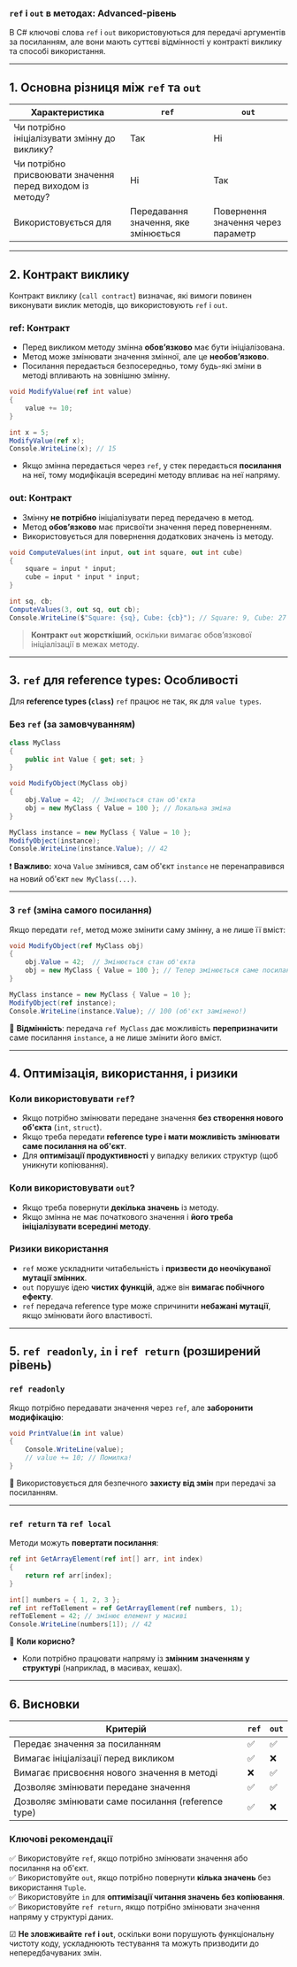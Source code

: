 ### **`ref` і `out` в методах: Advanced-рівень**

В C# ключові слова `ref` і `out` використовуються для передачі аргументів за посиланням, але вони мають суттєві відмінності у контракті виклику та способі використання.

---

## **1. Основна різниця між `ref` та `out`**

|Характеристика|`ref`|`out`|
|---|---|---|
|Чи потрібно ініціалізувати змінну до виклику?|Так|Ні|
|Чи потрібно присвоювати значення перед виходом із методу?|Ні|Так|
|Використовується для|Передавання значення, яке змінюється|Повернення значення через параметр|

---

## **2. Контракт виклику**

Контракт виклику (`call contract`) визначає, які вимоги повинен виконувати виклик методів, що використовують `ref` і `out`.

### **ref: Контракт**

- Перед викликом методу змінна **обов’язково** має бути ініціалізована.
- Метод може змінювати значення змінної, але це **необов’язково**.
- Посилання передається безпосередньо, тому будь-які зміни в методі впливають на зовнішню змінну.

```csharp
void ModifyValue(ref int value)
{
    value += 10;
}

int x = 5;
ModifyValue(ref x);
Console.WriteLine(x); // 15
```

- Якщо змінна передається через `ref`, у стек передається **посилання** на неї, тому модифікація всередині методу впливає на неї напряму.

### **out: Контракт**

- Змінну **не потрібно** ініціалізувати перед передачею в метод.
- Метод **обов’язково** має присвоїти значення перед поверненням.
- Використовується для повернення додаткових значень із методу.

```csharp
void ComputeValues(int input, out int square, out int cube)
{
    square = input * input;
    cube = input * input * input;
}

int sq, cb;
ComputeValues(3, out sq, out cb);
Console.WriteLine($"Square: {sq}, Cube: {cb}"); // Square: 9, Cube: 27
```

> **Контракт `out` жорсткіший**, оскільки вимагає обов’язкової ініціалізації в межах методу.

---

## **3. `ref` для reference types: Особливості**

Для **reference types (`class`)** `ref` працює не так, як для `value types`.

### **Без `ref` (за замовчуванням)**

```csharp
class MyClass
{
    public int Value { get; set; }
}

void ModifyObject(MyClass obj)
{
    obj.Value = 42;  // Змінюється стан об'єкта
    obj = new MyClass { Value = 100 }; // Локальна зміна
}

MyClass instance = new MyClass { Value = 10 };
ModifyObject(instance);
Console.WriteLine(instance.Value); // 42
```

❗ **Важливо:** хоча `Value` змінився, сам об'єкт `instance` не перенаправився на новий об'єкт `new MyClass(...)`.

---

### **З `ref` (зміна самого посилання)**

Якщо передати `ref`, метод може змінити саму змінну, а не лише її вміст:

```csharp
void ModifyObject(ref MyClass obj)
{
    obj.Value = 42;  // Змінюється стан об'єкта
    obj = new MyClass { Value = 100 }; // Тепер змінюється саме посилання!
}

MyClass instance = new MyClass { Value = 10 };
ModifyObject(ref instance);
Console.WriteLine(instance.Value); // 100 (об'єкт замінено!)
```

🔹 **Відмінність**: передача `ref MyClass` дає можливість **перепризначити** саме посилання `instance`, а не лише змінити його вміст.

---

## **4. Оптимізація, використання, і ризики**

### **Коли використовувати `ref`?**

- Якщо потрібно змінювати передане значення **без створення нового об'єкта** (`int`, `struct`).
- Якщо треба передати **reference type і мати можливість змінювати саме посилання на об'єкт**.
- Для **оптимізації продуктивності** у випадку великих структур (щоб уникнути копіювання).

### **Коли використовувати `out`?**

- Якщо треба повернути **декілька значень** із методу.
- Якщо змінна не має початкового значення і **його треба ініціалізувати всередині методу**.

### **Ризики використання**

- `ref` може ускладнити читабельність і **призвести до неочікуваної мутації змінних**.
- `out` порушує ідею **чистих функцій**, адже він **вимагає побічного ефекту**.
- `ref` передача reference type може спричинити **небажані мутації**, якщо змінювати його властивості.

---

## **5. `ref readonly`, `in` і `ref return` (розширений рівень)**

### **`ref readonly`**

Якщо потрібно передавати значення через `ref`, але **заборонити модифікацію**:

```csharp
void PrintValue(in int value)
{
    Console.WriteLine(value);
    // value += 10; // Помилка!
}
```

🔹 Використовується для безпечного **захисту від змін** при передачі за посиланням.

---

### **`ref return` та `ref local`**

Методи можуть **повертати посилання**:

```csharp
ref int GetArrayElement(ref int[] arr, int index)
{
    return ref arr[index];
}

int[] numbers = { 1, 2, 3 };
ref int refToElement = ref GetArrayElement(ref numbers, 1);
refToElement = 42; // змінює елемент у масиві
Console.WriteLine(numbers[1]); // 42
```

🔹 **Коли корисно?**

- Коли потрібно працювати напряму із **змінним значенням у структурі** (наприклад, в масивах, кешах).

---

## **6. Висновки**

|Критерій|`ref`|`out`|
|---|---|---|
|Передає значення за посиланням|✅|✅|
|Вимагає ініціалізації перед викликом|✅|❌|
|Вимагає присвоєння нового значення в методі|❌|✅|
|Дозволяє змінювати передане значення|✅|✅|
|Дозволяє змінювати саме посилання (reference type)|✅|❌|

### **Ключові рекомендації**

✅ Використовуйте `ref`, якщо потрібно змінювати значення або посилання на об'єкт.  
✅ Використовуйте `out`, якщо потрібно повернути **кілька значень** без використання `Tuple`.  
✅ Використовуйте `in` для **оптимізації читання значень без копіювання**.  
✅ Використовуйте `ref return`, якщо потрібно змінювати значення напряму у структурі даних.

☑ **Не зловживайте `ref` і `out`**, оскільки вони порушують функціональну чистоту коду, ускладнюють тестування та можуть призводити до непередбачуваних змін.